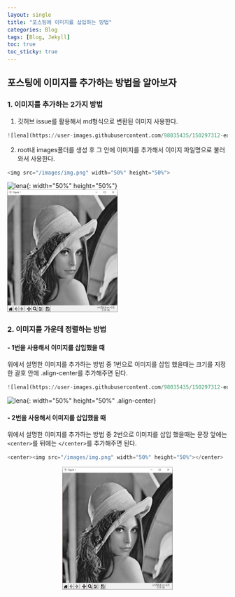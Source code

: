 ```yaml
---
layout: single
title: "포스팅에 이미지를 삽입하는 방법"
categories: Blog
tags: [Blog, Jekyll]
toc: true
toc_sticky: true
---
```

## 포스팅에 이미지를 추가하는 방법을 알아보자

### 1. 이미지를 추가하는 2가지 방법
1. 깃허브 issue를 활용해서 md형식으로 변환된 이미지 사용한다.
~~~python
![lena](https://user-images.githubusercontent.com/98035435/150297312-edd49884-6e12-4210-9b02-588efa2854b8.jpg){: width="50%" height="50%"}
~~~
2. root내 images폴더를 생성 후 그 안에 이미지를 추가해서 이미지 파일명으로 불러와서 사용한다.
~~~python
<img src="/images/img.png" width="50%" height="50%">
~~~

![lena](https://user-images.githubusercontent.com/98035435/150297312-edd49884-6e12-4210-9b02-588efa2854b8.jpg){: width="50%" height="50%"}
<img src="/images/img.png" width="50%" height="50%">  
### 2. 이미지를 가운데 정렬하는 방법  
#### - 1번을 사용해서 이미지를 삽입했을 때

위에서 설명한 이미지를 추가하는 방법 중 1번으로 이미지를 삽입 했을때는 크기를 지정한 괄호 안에 .align-center를 추가해주면 된다.  

~~~python
![lena](https://user-images.githubusercontent.com/98035435/150297312-edd49884-6e12-4210-9b02-588efa2854b8.jpg){: width="50%" height="50%" .align-center}
~~~  
![lena](https://user-images.githubusercontent.com/98035435/150297312-edd49884-6e12-4210-9b02-588efa2854b8.jpg){: width="50%" height="50%" .align-center}  
#### - 2번을 사용해서 이미지를 삽입했을 때  
위에서 설명한 이미지를 추가하는 방법 중 2번으로 이미지를 삽입 했을때는 문장 앞에는`<center>`를 뒤에는 `</center>`를 추가해주면 된다.
~~~python
<center><img src="/images/img.png" width="50%" height="50%"></center>
~~~
<center><img src="/images/img.png" width="50%" height="50%"></center>

